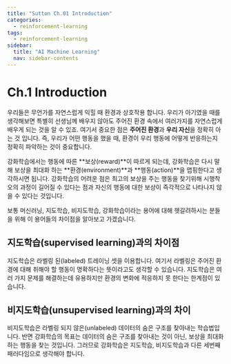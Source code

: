 ```yaml
---
title: "Sutton Ch.01 Introduction"
categories:
  - reinforcement-learning
tags:
  - reinforcement-learning
sidebar:
  title: "AI Machine Learning"
  nav: sidebar-contents
---
```


# Ch.1 Introduction

우리들은 무언가를 자연스럽게 익힐 때 환경과 상호작용 합니다. 우리가 아기였을 때를 생각해보면 특별히 
선생님께 배우지 않아도 주어진 환경 속에서 여러가지를 자연스럽게 배우게 되는 것을 알 수 있죠.
여기서 중요한 점은 **주어진 환경**과 **우리 자신**을 정확히 아는 것 입니다. 
즉, 우리가 어떤 행동을 했을 때, 환경이 우리 행동에 어떻게 반응하는지 정확히 파악하는 것이 중요합니다. 
<br />

강화학습에서는 행동에 따른 **보상(reward)**이 따르게 되는데, 강화학습은 다시 말해 
보상을 최대화 하는 **환경(environment)**과 **행동(action)**을 맵핑한다고 생각하시면 됩니다. 
강화학습의 어려운 점은 최고의 보상을 주는 행동을 찾기위해 시행착오의 과정이 길어질 수 있다는 점과
자신의 행동에 대한 보상이 즉각적으로 나타나지 않을 수 있다는 것입니다. 
<br />

보통 머신러닝, 지도학습, 비지도학습, 강화학습이라는 용어에 대해 헷갈려하시는 분들을 위해 이 용어들의
차이점을 알아보고 가겠습니다.

## 지도학습(supervised learning)과의 차이점 
지도학습은 라벨링 된(labeled) 트레이닝 셋을 이용합니다. 여기서 라벨링은 
주어진 환경에 대해 취해야 할 행동이 명확하다는 뜻이라고도 생각할 수 있습니다.
지도학습은 여러 가지 문제를 해결하는데 유용하지만 환경의 변화에 적응하지 못 한다는 한계점이 있습니다.
<br />

## 비지도학습(unsupervised learning)과의 차이
비지도학습은 라벨링 되지 않은(unlabeled) 데이터의 숨은 구조를 찾아내는 학습법입니다.
반면 강화학습의 목표는 데이터의 숨은 구조를 찾아내는 것이 아닌, 보상을 최대화하는 행동을 찾는 것입니다.
그러므로 강화학습은 지도학습, 비지도학습과 다른 세번째 패러다임으로 생각해야 합니다. 


